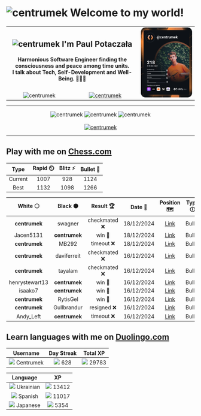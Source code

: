 <h1>
  <img
    src="https://emojis.slackmojis.com/emojis/images/1531849430/4246/blob-sunglasses.gif"
    width="30"
    alt="centrumek"
  />
  Welcome to my world!
</h1>

<table>
  <tbody>
    <tr>
      <td align="center" width="70%" colspan="2">
        <h2>
          <img
            src="https://raw.githubusercontent.com/MartinHeinz/MartinHeinz/master/wave.gif"
            width="30px"
            alt="centrumek"
          />
          I'm Paul Potaczała
        </h2>
        <h4>
          Harmonious Software Engineer finding the consciousness and peace among time units.
          <br/>
          I talk about Tech, Self-Development and Well-Being. 🌿🧘🚀
        </h4>
      </td>
      <td width="30%" rowspan="2">
        <a href="https://app.daily.dev/centrumek">
          <img
            src="./devcard.svg"
            alt="centrumek"
          />
        </a>
      </td>
    </tr>
    <tr align="center">
      <td>
        <img
          src="https://komarev.com/ghpvc/?username=centrumek&label=visitors&color=0e75b6&style=flat"
          alt="centrumek"
        >
      </td>
      <td>
        <a href="https://stackoverflow.com/users/14496012/centrumek">
          <img
            src="https://stackoverflow.com/users/flair/14496012.png?theme=dark"
            alt="centrumek"
          >
        </a>
      </td>
    </tr>
  </tbody>
</table>

---
<div align="center">
  <img 
    src="https://github-readme-stats.vercel.app/api?username=centrumek&show_icons=true&count_private=true&theme=dark&hide_border=true&hide=issues,contribs&bg_color=00000000"
    alt="centrumek"
  />
  <img
    src="https://github-readme-stats.vercel.app/api/top-langs/?username=centrumek&layout=compact&hide_border=true&theme=dark&bg_color=00000000&langs_count=6&exclude_repo=air-statistic-app"
    alt="centrumek"
  />
  <img 
    src="https://github-readme-streak-stats.herokuapp.com?user=centrumek&theme=dark&hide_border=true&background=FFFFFF00"
    alt="centrumek"
  />
  <br/>
  <br/>
  <a href="https://www.buymeacoffee.com/centrumek">
    <img
      src="https://cdn.buymeacoffee.com/buttons/v2/default-orange.png"
      height="50"
      width="210"
      alt="centrumek"
    />
  </a>
</div>

---

## Play with me on [Chess.com](https://www.chess.com/member/centrumek)

<div align="center">
<!--START_SECTION:chessStats-->
<!-- Automatically generated with https://github.com/Balastrong/chess-stats-action -->

| Type | Rapid ⏲️ | Blitz ⚡ | Bullet 🔫 |
|:---:|:---:|:---:|:---:|
| Current | 1007 | 928 | 1124 |
| Best | 1132 | 1098 | 1266 |

| White ⚪ | Black ⚫ | Result 🏆 | Date 📅 | Position 🗺️ | Type 🕕 |
|:---:|:---:|:---:|:---:|:---:|:---:|
| **centrumek** | swagner | checkmated ❌ | 18/12/2024 | <a href="http://www.ee.unb.ca/cgi-bin/tervo/fen.pl?select=rnb1k1nr/b4p1p/3p4/Pp6/4PNp1/P1NP2P1/1B3q1P/R2QKB1R w KQkq -">Link</a> | Bullet |
| Jacen5131 | **centrumek** | win 🥇 | 18/12/2024 | <a href="http://www.ee.unb.ca/cgi-bin/tervo/fen.pl?select=6r1/3Q3p/3p4/p1bP3k/5p2/6P1/PP4KP/8 w - -">Link</a> | Bullet |
| **centrumek** | MB292 | timeout ❌ | 18/12/2024 | <a href="http://www.ee.unb.ca/cgi-bin/tervo/fen.pl?select=5r2/p1R3p1/1p4k1/2p1K1P1/P1Pp4/3P4/2P5/3b4 w - -">Link</a> | Bullet |
| **centrumek** | daviferreit | checkmated ❌ | 16/12/2024 | <a href="http://www.ee.unb.ca/cgi-bin/tervo/fen.pl?select=6R1/pp3p1p/7k/3p2p1/3P1q2/7K/7r/8 w - -">Link</a> | Bullet |
| **centrumek** | tayalam | checkmated ❌ | 16/12/2024 | <a href="http://www.ee.unb.ca/cgi-bin/tervo/fen.pl?select=2br2k1/5ppp/4p3/4P3/1q2K1PP/4PP2/8/5n2 w - -">Link</a> | Bullet |
| henrystewart13 | **centrumek** | win 🥇 | 16/12/2024 | <a href="http://www.ee.unb.ca/cgi-bin/tervo/fen.pl?select=8/6k1/3Bp2p/4P1p1/5n2/6KP/4rP2/8 w - -">Link</a> | Bullet |
| isaako7 | **centrumek** | win 🥇 | 16/12/2024 | <a href="http://www.ee.unb.ca/cgi-bin/tervo/fen.pl?select=r6r/1b3k2/ppn1p1pp/2p2p2/2PbnP2/5BN1/PP1B2PP/R2Q1R1K w - -">Link</a> | Bullet |
| **centrumek** | RytisGel | win 🥇 | 16/12/2024 | <a href="http://www.ee.unb.ca/cgi-bin/tervo/fen.pl?select=N7/p4Rk1/1p1p4/7p/7P/2PP4/P1P5/2K2R2 b - -">Link</a> | Bullet |
| **centrumek** | Gullbrandur | resigned ❌ | 16/12/2024 | <a href="http://www.ee.unb.ca/cgi-bin/tervo/fen.pl?select=4q3/7k/1p5p/p1p2p2/2Pp4/PP1P1K2/8/8 w - -">Link</a> | Bullet |
| Andy_Left | **centrumek** | timeout ❌ | 16/12/2024 | <a href="http://www.ee.unb.ca/cgi-bin/tervo/fen.pl?select=rk6/p6p/4Qb1p/2P5/8/3RP3/P1K3PP/7R b - -">Link</a> | Bullet |

<!--END_SECTION:chessStats-->
</div>

## Learn languages with me on [Duolingo.com](https://www.duolingo.com/profile/Centrumek)

<div align="center">
<!--START_SECTION:duolingoStats-->
<!-- Automatically generated with https://github.com/centrumek/duolingo-readme-stats-->

| Username | Day Streak | Total XP |
|:---:|:---:|:---:|
| <img src="https://raw.githubusercontent.com/centrumek/duolingo-readme-stats/main/assets/duolingo.png" height="12"> Centrumek | <img src="https://raw.githubusercontent.com/centrumek/duolingo-readme-stats/main/assets/streakinactive.svg" height="12"> 628 | <img src="https://raw.githubusercontent.com/centrumek/duolingo-readme-stats/main/assets/xp.svg" height="12"> 29783 | <img src="https://raw.githubusercontent.com/centrumek/duolingo-readme-stats/main/assets/xp.svg" height="12"> 0 |

| Language | XP |
|:---:|:---:|
| <img src="https://raw.githubusercontent.com/centrumek/duolingo-readme-stats/main/assets/langs/ukrainian.svg" height="12"> Ukrainian | <img src="https://raw.githubusercontent.com/centrumek/duolingo-readme-stats/main/assets/xp.svg" height="12"> 13412 |
| <img src="https://raw.githubusercontent.com/centrumek/duolingo-readme-stats/main/assets/langs/spanish.svg" height="12"> Spanish | <img src="https://raw.githubusercontent.com/centrumek/duolingo-readme-stats/main/assets/xp.svg" height="12"> 11017 |
| <img src="https://raw.githubusercontent.com/centrumek/duolingo-readme-stats/main/assets/langs/japanese.svg" height="12"> Japanese | <img src="https://raw.githubusercontent.com/centrumek/duolingo-readme-stats/main/assets/xp.svg" height="12"> 5354 |

<!--END_SECTION:duolingoStats-->
</div>
<!--
**centrumek/centrumek** is a ✨ _special_ ✨ repository because its `README.md` (this file) appears on your GitHub profile.

Here are some ideas to get you started:

- 🔭 I’m currently working on ...
- 🌱 I’m currently learning ...
- 👯 I’m looking to collaborate on ...
- 🤔 I’m looking for help with ...
- 💬 Ask me about ...
- 📫 How to reach me: ...
- 😄 Pronouns: ...
- ⚡ Fun fact: ...
-->
